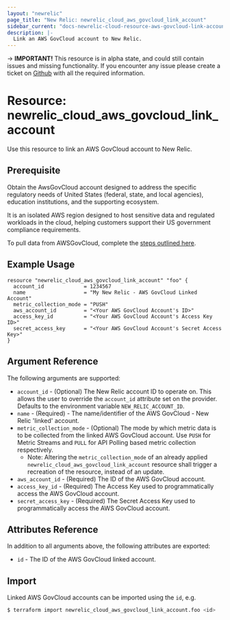 ```yaml
---
layout: "newrelic"
page_title: "New Relic: newrelic_cloud_aws_govcloud_link_account"
sidebar_current: "docs-newrelic-cloud-resource-aws-govcloud-link-account"
description: |-
  Link an AWS GovCloud account to New Relic.
---
```

-> **IMPORTANT!** This resource is in alpha state, and could still contain issues and missing functionality. If you encounter any issue please create a ticket on [Github](https://github.com/newrelic/terraform-provider-newrelic/issues/new/choose) with all the required information.

# Resource: newrelic_cloud_aws_govcloud_link_account

Use this resource to link an AWS GovCloud account to New Relic.

## Prerequisite

Obtain the AwsGovCloud account designed to address the specific regulatory needs of United States (federal, state, and local agencies), education institutions, and the supporting ecosystem.

It is an isolated AWS region designed to host sensitive data and regulated workloads in the cloud, helping customers support their US government compliance requirements.

To pull data from AWSGovCloud, complete the [steps outlined here](https://docs.newrelic.com/docs/infrastructure/amazon-integrations/get-started/connect-aws-govcloud-new-relic).

## Example Usage

```hcl
resource "newrelic_cloud_aws_govcloud_link_account" "foo" {
  account_id             = 1234567
  name                   = "My New Relic - AWS GovCloud Linked Account"
  metric_collection_mode = "PUSH"
  aws_account_id         = "<Your AWS GovCloud Account's ID>"
  access_key_id          = "<Your AWS GovCloud Account's Access Key ID>"
  secret_access_key      = "<Your AWS GovCloud Account's Secret Access Key>"
}
```

## Argument Reference

The following arguments are supported:

- `account_id` - (Optional) The New Relic account ID to operate on. This allows the user to override the `account_id` attribute set on the provider. Defaults to the environment variable `NEW_RELIC_ACCOUNT_ID`.
- `name` - (Required) - The name/identifier of the AWS GovCloud - New Relic 'linked' account.
- `metric_collection_mode` - (Optional) The mode by which metric data is to be collected from the linked AWS GovCloud account. Use `PUSH` for Metric Streams and `PULL` for API Polling based metric collection respectively.
  - Note: Altering the `metric_collection_mode` of an already applied `newrelic_cloud_aws_govcloud_link_account` resource shall trigger a recreation of the resource, instead of an update.
- `aws_account_id` - (Required) The ID of the AWS GovCloud account.
- `access_key_id` - (Required) The Access Key used to programmatically access the AWS GovCloud account.
- `secret_access_key` - (Required) The Secret Access Key used to programmatically access the AWS GovCloud account.

## Attributes Reference

In addition to all arguments above, the following attributes are exported:

- `id` - The ID of the AWS GovCloud linked account.

## Import

Linked AWS GovCloud accounts can be imported using the `id`, e.g.

```bash
$ terraform import newrelic_cloud_aws_govcloud_link_account.foo <id>
```

